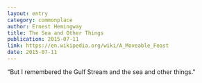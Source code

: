 ```yaml
---
layout: entry
category: commonplace
author: Ernest Hemingway
title: The Sea and Other Things
publication: 2015-07-11
link: https://en.wikipedia.org/wiki/A_Moveable_Feast
date: 2015-07-11
---
```


“But I remembered the Gulf Stream and the sea and other things."